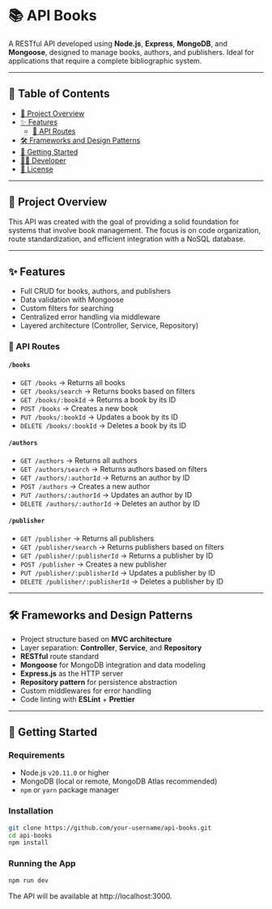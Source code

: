 # 📚 API Books

A RESTful API developed using **Node.js**, **Express**, **MongoDB**, and **Mongoose**, designed to manage books, authors, and publishers. Ideal for applications that require a complete bibliographic system.

---

## 🧭 Table of Contents

- [📘 Project Overview](#project-overview)
- [✨ Features](#features)
  - [📌 API Routes](#api-routes)
- [🛠️ Frameworks and Design Patterns](#frameworks-and-design-patterns)
- [🚀 Getting Started](#getting-started)
- [👨‍💻 Developer](#developer)
- [📄 License](#license)

---

## 📘 Project Overview

This API was created with the goal of providing a solid foundation for systems that involve book management. The focus is on code organization, route standardization, and efficient integration with a NoSQL database.

---

## ✨ Features

- Full CRUD for books, authors, and publishers
- Data validation with Mongoose
- Custom filters for searching
- Centralized error handling via middleware
- Layered architecture (Controller, Service, Repository)

### 📌 API Routes

#### `/books`
- `GET /books` → Returns all books
- `GET /books/search` → Returns books based on filters
- `GET /books/:bookId` → Returns a book by its ID
- `POST /books` → Creates a new book
- `PUT /books/:bookId` → Updates a book by its ID
- `DELETE /books/:bookId` → Deletes a book by its ID

#### `/authors`
- `GET /authors` → Returns all authors
- `GET /authors/search` → Returns authors based on filters
- `GET /authors/:authorId` → Returns an author by ID
- `POST /authors` → Creates a new author
- `PUT /authors/:authorId` → Updates an author by ID
- `DELETE /authors/:authorId` → Deletes an author by ID

#### `/publisher`
- `GET /publisher` → Returns all publishers
- `GET /publisher/search` → Returns publishers based on filters
- `GET /publisher/:publisherId` → Returns a publisher by ID
- `POST /publisher` → Creates a new publisher
- `PUT /publisher/:publisherId` → Updates a publisher by ID
- `DELETE /publisher/:publisherId` → Deletes a publisher by ID

---

## 🛠️ Frameworks and Design Patterns

- Project structure based on **MVC architecture**
- Layer separation: **Controller**, **Service**, and **Repository**
- **RESTful** route standard
- **Mongoose** for MongoDB integration and data modeling
- **Express.js** as the HTTP server
- **Repository pattern** for persistence abstraction
- Custom middlewares for error handling
- Code linting with **ESLint** + **Prettier**

---

## 🚀 Getting Started

### Requirements

- Node.js `v20.11.0` or higher
- MongoDB (local or remote, MongoDB Atlas recommended)
- `npm` or `yarn` package manager

### Installation

```bash
git clone https://github.com/your-username/api-books.git
cd api-books
npm install
```

### Running the App

```bash
npm run dev
```
The API will be available at http://localhost:3000.
